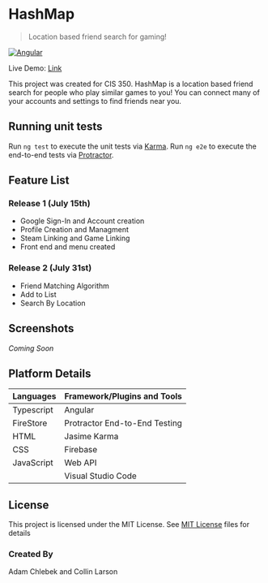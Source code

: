 # HashMap
> Location based friend search for gaming!

[![Angular](https://img.shields.io/badge/Angular-v8.0-red.svg)](https://angular.io/)


Live Demo: [Link](https://www.hashmap.ga)


This project was created for CIS 350. HashMap is a location based friend search for people who play similar games to you! You can connect many of your accounts and settings to find friends near you.

## Running unit tests

Run `ng test` to execute the unit tests via [Karma](https://karma-runner.github.io). Run `ng e2e` to execute the end-to-end tests via [Protractor](http://www.protractortest.org/).

## Feature List

### Release 1 (July 15th)
  - Google Sign-In and Account creation
  - Profile Creation and Managment
  - Steam Linking and Game Linking
  - Front end and menu created
  
### Release 2 (July 31st)
  - Friend Matching Algorithm
  - Add to List
  - Search By Location

## Screenshots
*Coming Soon*

## Platform Details

| Languages  | Framework/Plugins and Tools |
| ------     | ------ |
| Typescript | Angular                       |
| FireStore  | Protractor End-to-End Testing |
| HTML       | Jasime Karma                  |
| CSS        | Firebase                      |
| JavaScript | Web API                       |
|            | Visual Studio Code            |

## License
 This project is licensed under the MIT License. See [MIT License](LICENSE.md) files for details
 
### Created By
Adam Chlebek and Collin Larson
